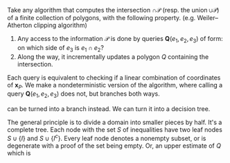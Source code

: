 Take any algorithm that computes the intersection $\cap \mathcal{P}$ (resp. the union $\cup \mathcal{P}$) of a finite collection of polygons, with the following property. (e.g. Weiler–Atherton clipping algorithm)

1. Any access to the information $\mathcal{P}$ is done by queries $\mathbf{Q}(e_1, e_2, e_3)$ of form: on which side of $e_3$ is $e_1 \cap e_2$?
2. Along the way, it incrementally updates a polygon $Q$ containing the intersection.

Each query is equivalent to checking if a linear combination of coordinates of $\mathbf{x}_P$. We make a nondeterministic version of the algorithm, where calling a query $\mathbf{Q}(e_1, e_2, e_3)$ does not, but branches both ways.

can be turned into a branch instead. We can turn it into a decision tree.

The general principle is to divide a domain into smaller pieces by half. It's a complete tree. Each node with the set $S$ of inequalities have two leaf nodes $S \cup \left\{ I \right\}$ and $S \cup \left\{ I^c \right\}$. Every leaf node denotes a nonempty subset, or is degenerate with a proof of the set being empty. Or, an upper estimate of $Q$ which is 

